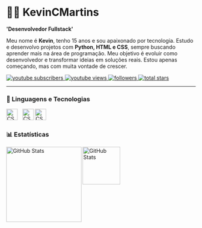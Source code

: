 # 👨‍💻 KevinCMartins
**'Desenvolvedor Fullstack'**

Meu nome é **Kevin**, tenho 15 anos e sou apaixonado por tecnologia. Estudo e desenvolvo projetos com **Python, HTML e CSS**, sempre buscando aprender mais na área de programação. Meu objetivo é evoluir como desenvolvedor e transformar ideias em soluções reais. Estou apenas começando, mas com muita vontade de crescer.

<p align="left">
      <a href="https://www.youtube.com/@KevinCMartins">
         <img
          alt="youtube subscribers" title="Inscreva-se" src="https://custom-icon-badges.demolab.com/youtube/channel/subscribers/UCHaWLRJMZoGejLZ-xhbx1Lg?color=%23E05D44&label=Inscreva-se&logo=video&logoColor=white&style=for-the-badge&labelColor=CE4630"
         />
    </a> 
    <a href="https://www.youtube.com/@Agent.MK.">
        <img
             alt="youtube views" title="YouTube views" src="https://custom-icon-badges.demolab.com/youtube/channel/views/UCHaWLRJMZoGejLZ-xhbx1Lg?color=%23E1AD0E&logo=eye&logoColor=white&style=for-the-badge&labelColor=C79600"
        />
      </a> 
      <a href="https://github.com/KevinCMartins?tab=followers">
         <img
             alt="followers" title="Follow me on Github" src="https://custom-icon-badges.demolab.com/github/followers/KevinCMartins?color=236ad3&labelColor=1155ba&style=for-the-badge&logo=github&-add&label=seguidores&logoColor=white"
         />
         </a>
      <a href="https://github.com/KevinCMartins?tab=repositories&sort=stargazers">
         <img
             alt="total stars" title="Total stars on GitHub" src="https://custom-icon-badges.demolab.com/github/stars/KevinCMartins?color=55960c&style=for-the-badge&labelColor=488207&logo=star&label=Estrelas"
        />
    </a>
</p>


---

### 🤖 Linguagens e Tecnologias


<img
    align="left" 
    alt="CSS" 
    title="CSS"
    width="30px" 
    style="padding-right: 10px;"
    src="https://cdn.jsdelivr.net/gh/devicons/devicon@latest/icons/html5/html5-original.svg" />       

<img 
    align="left" 
    alt="CSS" 
    title="CSS"
    width="30px"
    src="https://cdn.jsdelivr.net/gh/devicons/devicon@latest/icons/css3/css3-original.svg" />
          
<img
    align="left" 
    alt="CSS" 
    title="CSS"
    width="30px" 
    style="padding-right: 10px;" src="https://cdn.jsdelivr.net/gh/devicons/devicon@latest/icons/python/python-original.svg" 
/>

<br/>
<br/>

### 📊 Estatísticas

<img
    align="left" 
    alt="GitHub Stats" 
    height="200px" 
    style="[padding-right: 10px;" src="https://github-readme-stats.vercel.app/api?username=KevinCMartins&show_icons=true&theme=radical&include_all_commits=true&locale=pt-br" 
/>

<img 
    align="left" 
    alt="GitHub Stats" 
    height="100" 
    style="padding-right: 10px;" 
    src="https://github-readme-stats.vercel.app/api/top-langs/?username=KevinCMartins&theme=radical&layout=compact&custom_title=Tecnologias&langs_count=7" 
  />